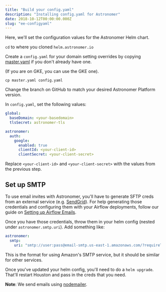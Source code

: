 ```yaml
---
title: "Build your config.yaml"
description: "Installing config.yaml for Astronomer"
date: 2018-10-12T00:00:00.000Z
slug: "ee-configyaml"
---
```

Here, we'll set the configuration values for the Astronomer Helm chart.

`cd` to where you cloned `helm.astronomer.io`

Create a `config.yaml` for your domain setting overrides by copying [master.yaml](https://github.com/astronomer/helm.astronomer.io/blob/master/configs/master.yaml) if you don't already have one.

(If you are on GKE, you can use the GKE one).

```
cp master.yaml config.yaml
```

Change the branch on GitHub to match your desired Astronomer Platform version.

In `config.yaml`, set the following values:

```yaml
global:
  baseDomain: <your-basedomain>
  tlsSecret: astronomer-tls

astronomer:
  auth:
    google:
      enabled: true   
      clientId: <your-client-id>
      clientSecret: <your-client-secret>
```

Replace `<your-client-id>` and `<your-client-secret>` with the values from the previous step.

## Set up SMTP

To use email invites with Astronomer, you'll have to generate SFTP creds from an external service (e.g. [SendGrid](https://sendgrid.com/)). For help generating those credentials and configuring them with your Airflow deployments, follow our guide on [Setting up Airflow Emails](https://www.astronomer.io/docs/setting-up-airflow-emails/).

Once you have those credentials, throw them in your helm config (nested under `astronomer.smtp.uri`). Add something like:

```yaml
astronomer:
  smtp:
    uri: "smtp://user:pass@email-smtp.us-east-1.amazonaws.com/?requireTLS=true"
```

This is the format for using Amazon's SMTP service, but it should be similar for other services.

Once you've updated your helm config, you'll need to do a `helm upgrade`. That'll restart Houston and pass in the creds that you need.

**Note**: We send emails using [nodemailer](https://nodemailer.com/smtp/).
